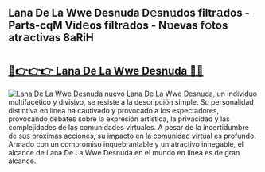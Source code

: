 ## Lana De La Wwe Desnuda D𝚎sn𝚞dos filtr𝚊dos - Parts-cqM Vid𝚎os filtr𝚊dos - N𝚞evas f𝚘tos atr𝚊ctivas 8aRiH

# <h2><a href="http://mb9b45.tromn.icu/?c=Lana+De+La+Wwe+Desnuda">🔗👉👉👉 Lana De La Wwe Desnuda 🔗🔗</a></h2>

[![Lana De La Wwe Desnuda nuevo](https://i.imgur.com/pEAQMta.gif)](http://mb9b45.tromn.icu/?c=Lana+De+La+Wwe+Desnuda)
Lana De La Wwe Desnuda, un individuo multifacético y divisivo, se resiste a la descripción simple. Su personalidad distintiva en línea ha cautivado y provocado a los espectadores, provocando debates sobre la expresión artística, la privacidad y las complejidades de las comunidades virtuales. A pesar de la incertidumbre de sus próximas acciones, su impacto en la comunidad virtual es profundo. Armado con un compromiso inquebrantable y un atractivo innegable, el alcance de Lana De La Wwe Desnuda en el mundo en línea es de gran alcance.

